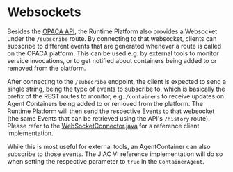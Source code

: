 # Websockets

Besides the [OPACA API](api.md), the Runtime Platform also provides a Websocket under the `/subscribe` route. By connecting to that websocket, clients can subscribe to different events that are generated whenever a route is called on the OPACA platform. This can be used e.g. by external tools to monitor service invocations, or to get notified about containers being added to or removed from the platform.

After connecting to the `/subscribe` endpoint, the client is expected to send a single string, being the type of events to subscribe to, which is basically the prefix of the REST routes to monitor, e.g. `/containers` to receive updates on Agent Containers being added to or removed from the platform. The Runtime Platform will then send the respective Events to that websocket (the same Events that can be retrieved using the API's `/history` route). Please refer to the [WebSocketConnector.java](opaca-model/src/main/java/de/gtarc/opaca/util/WebSocketConnector.java) for a reference client implementation.

While this is most useful for external tools, an AgentContainer can also subscribe to those events. The JIAC VI reference implementation will do so when setting the respective parameter to `true` in the `ContainerAgent`.